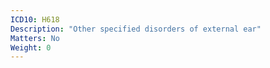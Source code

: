 ```yaml
---
ICD10: H618
Description: "Other specified disorders of external ear"
Matters: No
Weight: 0
---
```


